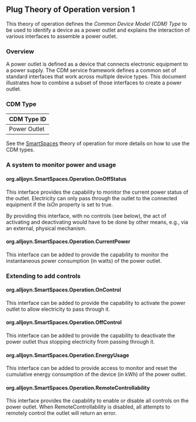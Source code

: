 ## Plug Theory of Operation version 1

This theory of operation defines the _Common Device Model (CDM) Type_ to be used to identify a device as a power outlet and explains the interaction of
various interfaces to assemble a power outlet.

### Overview

A power outlet is defined as a device that connects electronic equipment to a power supply. The CDM service framework defines a common set
of standard interfaces that work across multiple device types. This document illustrates how to combine a subset of those interfaces to create a
power outlet.

### CDM Type

|  CDM Type ID  |
| ------------- |
| Power Outlet  |

See the [SmartSpaces](/org.alljoyn.SmartSpaces/theory-of-operation-v2) theory of operation for more details on how to use the CDM types.

### A system to monitor power and usage

#### org.alljoyn.SmartSpaces.Operation.OnOffStatus

This interface provides the capability to monitor the current power status of the outlet.
Electricity can only pass through the outlet to the connected equipment if the _IsOn_ property is set to true.

By providing this interface, with no controls (see below), the act of activating and deactivating would
have to be done by other means, e.g., via an external, physical mechanism.

#### org.alljoyn.SmartSpaces.Operation.CurrentPower

This interface can be added to provide the capability to monitor the instantaneous
power consumption (in watts) of the power outlet.

### Extending to add controls

#### org.alljoyn.SmartSpaces.Operation.OnControl

This interface can be added to provide the capability to activate the power outlet to allow electricity to pass through it.

#### org.alljoyn.SmartSpaces.Operation.OffControl

This interface can be added to provide the capability to deactivate the power outlet thus stopping electricity from passing through it.

#### org.alljoyn.SmartSpaces.Operation.EnergyUsage

This interface can be added to provide access to monitor and reset the cumulative
energy consumption of the device (in kWh) of the power outlet.

#### org.alljoyn.SmartSpaces.Operation.RemoteControllability

This interface provides the capability to enable or disable all controls on the power outlet. When RemoteControllability is
disabled, all attempts to remotely control the outlet will return an error.
